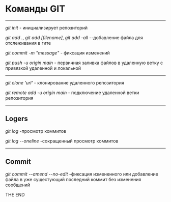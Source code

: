 # Команды GIT  
---
*git init* - инициализирует репозиторий 

*git add .*, *git add [filename]*, *git add -all*  --добавление файла для отслеживания в гите  

*git commit -m "message"*  - фиксация изменений  

*git push -u origin main*  - первичная заливка файлов в удаленную ветку с привязкой удаленной и локальной  

---  

*git clone 'url'* - клонирование удаленного репозитория  

*git remote add -u origin main* - подключение удаленной ветки репозитория  

---  
## Logers  

*git log* -просмотр коммитов  

*git log --oneline* -сокращенный просмотр коммитов  

---  

## Commit  

*git commit --amend --no-edit* -фиксация измененного или добавление файла в уже сущестующий последний коммит без изменения сообщений


THE END
